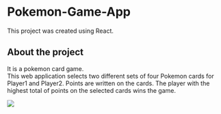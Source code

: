 # Pokemon-Game-App

This project was created using React. 
</br>

<h2>About the project</h2>
It is a pokemon card game. </br>
This web application selects two different sets of four Pokemon cards for Player1 and Player2. 
Points are written on the cards. The player with the highest total of points on the selected cards wins the game.

</br>

![](pokemon.gif)